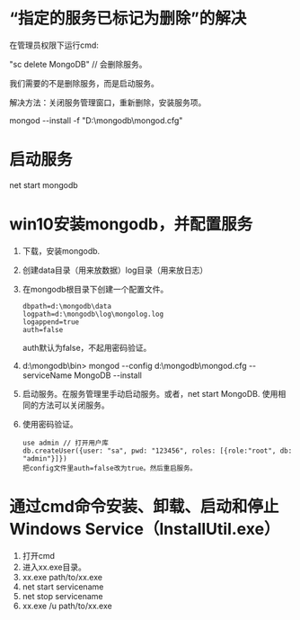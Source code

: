# “指定的服务已标记为删除”的解决

在管理员权限下运行cmd:

"sc delete MongoDB" // 会删除服务。

我们需要的不是删除服务，而是启动服务。

解决方法：关闭服务管理窗口，重新删除，安装服务项。

mongod --install -f "D:\mongodb\mongod.cfg"

# 启动服务

net start mongodb

# win10安装mongodb，并配置服务

1. 下载，安装mongodb.

2. 创建data目录（用来放数据）log目录（用来放日志）

3. 在mongodb根目录下创建一个配置文件。

   ```
   dbpath=d:\mongodb\data
   logpath=d:\mongodb\log\mongolog.log
   logappend=true
   auth=false
   ```

   auth默认为false，不起用密码验证。

4. d:\mongodb\bin> mongod --config d:\mongodb\mongod.cfg --serviceName MongoDB --install

5. 启动服务。在服务管理里手动启动服务。或者，net start MongoDB. 使用相同的方法可以关闭服务。

6. 使用密码验证。

   ```
   use admin // 打开用户库
   db.createUser({user: "sa", pwd: "123456", roles: [{role:"root", db: "admin"}]})
   把config文件里auth=false改为true。然后重启服务。
   ```

# 通过cmd命令安装、卸载、启动和停止Windows Service（InstallUtil.exe）

1. 打开cmd
2. 进入xx.exe目录。
3. xx.exe path/to/xx.exe
4. net start servicename
5. net stop servicename
6. xx.exe /u path/to/xx.exe


